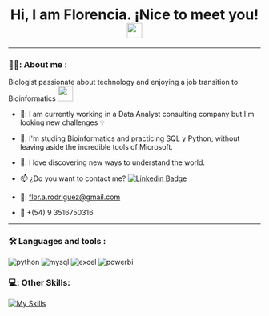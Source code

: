 <div id="badges" align="center">
<img decoding="async" src="https://visitor-badge-reloaded.herokuapp.com/badge?page_id=noelianav91.noelianav91&color=00cf00" alt=""/>
  <h1>
  Hi, I am Florencia. ¡Nice to meet you!
  <img decoding="async" src="https://media.giphy.com/media/hvRJCLFzcasrR4ia7z/giphy.gif" width="30px"/>
</h1>

  ---
 <div id="header" align="left">

### 👨‍💻: About me :
 Biologist passionate about technology and enjoying a job transition to Bioinformatics <img decoding="async" src="🧬" width="30">

* 💼: I am currently working in a Data Analyst consulting company but I'm looking new challenges 💡

* 📖: I'm studing Bioinformatics and practicing SQL y Python, without leaving aside the incredible tools of Microsoft.

* 🔎: I love discovering new ways to understand the world.

* :mailbox: ¿Do you want to contact me? [![Linkedin Badge](https://img.shields.io/badge/-Florencia-blue?style=flat&logo=Linkedin&logoColor=white)](https://www.linkedin.com/in//florencia-anahi-rodriguez-/)

* 📧: flor.a.rodriguez@gmail.com

* :iphone: +(54) 9 3516750316
---

### :hammer_and_wrench: Languages and tools :
<div id="header" align="left">
    <img decoding="async" src="https://img.shields.io/badge/Python-3776AB?style=for-the-badge&logo=python&logoColor=white" alt="python"/>
  </a>
    <img decoding="async" src="https://img.shields.io/badge/MySQL-6DB33F?style=for-the-badge&logo=mysql&logoColor=white" alt="mysql"/>
  </a>
 <img decoding="async" src="https://img.shields.io/badge/Microsoft_Excel-217346?style=for-the-badge&logo=microsoft-excel&logoColor=white" alt="excel"/>
  </a>
 <img decoding="async" src="https://img.shields.io/badge/Power_BI-FFBE00?style=for-the-badge&logo=Power-BI&logoColor=white" alt="powerbi"/>
  </a>
</div>

### 💻:  Other Skills:
<div id="header" align="left">

   [![My Skills](https://skillicons.dev/icons?i=py,mysql,postgres,github,r,aws)](https://skillicons.dev)
</div>

